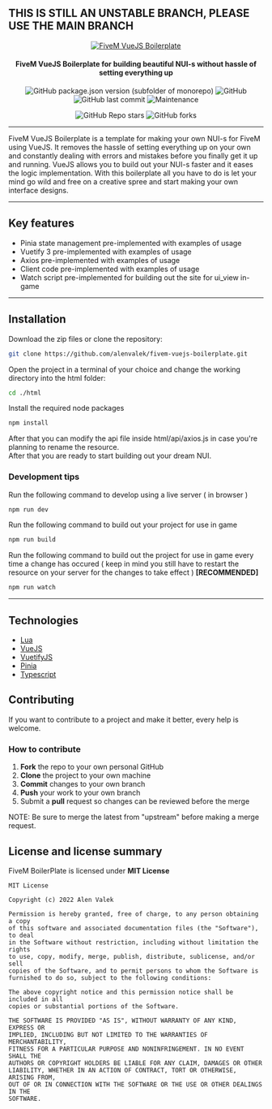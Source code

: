 
## THIS IS STILL AN UNSTABLE BRANCH, PLEASE USE THE MAIN BRANCH

<p align="center">
    <a href="https://github.com/alenvalek/fivem-vuejs-boilerplate">
        <img src="https://i.ibb.co/NrJDyC2/Five-M-Vue-JS-Boilerplate.png" alt="FiveM VueJS Boilerplate"/>
    </a>
</p>

<h4 align="center">FiveM VueJS Boilerplate for building beautiful NUI-s without hassle of setting everything up</h4>

<p align="center">
    <img alt="GitHub package.json version (subfolder of monorepo)" src="https://img.shields.io/github/package-json/v/alenvalek/fivem-vuejs-boilerplate?filename=html%2Fpackage.json">
    <img alt="GitHub" src="https://img.shields.io/github/license/alenvalek/fivem-vuejs-boilerplate">
    <img alt="GitHub last commit" src="https://img.shields.io/github/last-commit/alenvalek/fivem-vuejs-boilerplate">
    <img alt="Maintenance" src="https://img.shields.io/maintenance/yes/2023">
</p>
<p align="center">
<img alt="GitHub Repo stars" src="https://img.shields.io/github/stars/alenvalek/fivem-vuejs-boilerplate?style=social">
    <img alt="GitHub forks" src="https://img.shields.io/github/forks/alenvalek/fivem-vuejs-boilerplate?style=social">
</p>
<hr>

FiveM VueJS Boilerplate is a template for making your own NUI-s for FiveM using VueJS. It removes the hassle of setting everything up on your own and constantly dealing with errors and mistakes before you finally get it up and running. VueJS allows you to build out your NUI-s faster and it eases the logic implementation. With this boilerplate all you have to do is let your mind go wild and free on a creative spree and start making your own interface designs.
<hr>

## Key features
* Pinia state management pre-implemented with examples of usage
* Vuetify 3 pre-implemented with examples of usage
* Axios pre-implemented with examples of usage
* Client code pre-implemented with examples of usage
* Watch script pre-implemented for building out the site for ui_view in-game
<hr>

## Installation
Download the zip files or clone the repository:
```bash
git clone https://github.com/alenvalek/fivem-vuejs-boilerplate.git
```
Open the project in a terminal of your choice and change the working directory into the html folder:
```bash
cd ./html
```
Install the required node packages
```bash
npm install
```

After that you can modify the api file inside html/api/axios.js in case you're planning to rename the resource. \
After that you are ready to start building out your dream NUI.


### Development tips
Run the following command to develop using a live server ( in browser )
```bash
npm run dev
```
Run the following command to build out your project for use in game
```bash
npm run build
```
Run the following command to build out the project for use in game every time a change has occured ( keep in mind you still have to restart the resource on your server for the changes to take effect ) **[RECOMMENDED]**
```bash
npm run watch
```
<hr>

## Technologies
* [Lua](https://www.lua.org)
* [VueJS](https://vuejs.org)
* [VuetifyJS](https://vuetifyjs.com/en/)
* [Pinia](https://pinia.vuejs.org/)
* [Typescript](https://www.typescriptlang.org/)

## Contributing
If you want to contribute to a project and make it better, every help is welcome.
### How to contribute
1. **Fork** the repo to your own personal GitHub
2. **Clone** the project to your own machine
3. **Commit** changes to your own branch
4. **Push** your work to your own branch
5. Submit a **pull** request so changes can be reviewed before the merge 

NOTE: Be sure to merge the latest from "upstream" before making a merge request.

## License and license summary
FiveM BoilerPlate is licensed under **MIT License**

```
MIT License

Copyright (c) 2022 Alen Valek

Permission is hereby granted, free of charge, to any person obtaining a copy
of this software and associated documentation files (the "Software"), to deal
in the Software without restriction, including without limitation the rights
to use, copy, modify, merge, publish, distribute, sublicense, and/or sell
copies of the Software, and to permit persons to whom the Software is
furnished to do so, subject to the following conditions:

The above copyright notice and this permission notice shall be included in all
copies or substantial portions of the Software.

THE SOFTWARE IS PROVIDED "AS IS", WITHOUT WARRANTY OF ANY KIND, EXPRESS OR
IMPLIED, INCLUDING BUT NOT LIMITED TO THE WARRANTIES OF MERCHANTABILITY,
FITNESS FOR A PARTICULAR PURPOSE AND NONINFRINGEMENT. IN NO EVENT SHALL THE
AUTHORS OR COPYRIGHT HOLDERS BE LIABLE FOR ANY CLAIM, DAMAGES OR OTHER
LIABILITY, WHETHER IN AN ACTION OF CONTRACT, TORT OR OTHERWISE, ARISING FROM,
OUT OF OR IN CONNECTION WITH THE SOFTWARE OR THE USE OR OTHER DEALINGS IN THE
SOFTWARE.
```